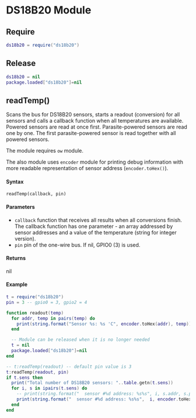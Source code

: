# DS18B20 Module
## Require
```lua
ds18b20 = require("ds18b20")
```
## Release
```lua
ds18b20 = nil
package.loaded["ds18b20"]=nil
```
<a id="ds18b20_setup"></a>

## readTemp()
Scans the bus for DS18B20 sensors, starts a readout (conversion) for all sensors and calls a callback function when all temperatures are available. Powered sensors are read at once first. Parasite-powered sensors are read one by one. The first parasite-powered sensor is read together with all powered sensors.

The module requires `ow` module.

The also module uses `encoder` module for printing debug information with more readable representation of sensor address (`encoder.toHex()`).

#### Syntax
`readTemp(callback, pin)`

#### Parameters
- `callback` function that receives all results when all conversions finish. The callback function has one parameter - an array addressed by sensor addresses and a value of the temperature (string for integer version).
- `pin` pin of the one-wire bus. If nil, GPIO0 (3) is used.

#### Returns
nil

#### Example
```lua
t = require("ds18b20")
pin = 3 -- gpio0 = 3, gpio2 = 4

function readout(temp)
  for addr, temp in pairs(temp) do
    print(string.format("Sensor %s: %s 'C", encoder.toHex(addr), temp))
  end

  -- Module can be released when it is no longer needed
  t = nil
  package.loaded["ds18b20"]=nil
end

-- t:readTemp(readout) -- default pin value is 3
t:readTemp(readout, pin)
if t.sens then
  print("Total number of DS18B20 sensors: "..table.getn(t.sens))
  for i, s in ipairs(t.sens) do
    -- print(string.format("  sensor #%d address: %s%s", i, s.addr, s.parasite == 1 and " (parasite)" or ""))
    print(string.format("  sensor #%d address: %s%s",  i, encoder.toHex(s.addr), s.parasite == 1 and " (parasite)" or "")) -- readable address with Hex encoding is preferred when encoder module is available
  end
end
```
